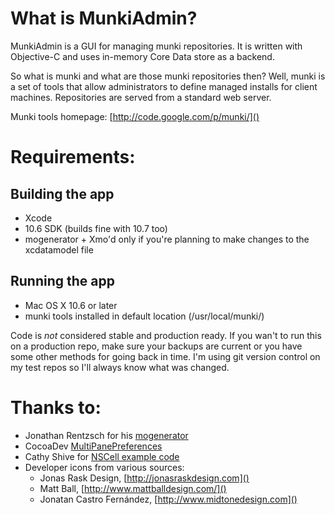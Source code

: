 # What is MunkiAdmin?

MunkiAdmin is a GUI for managing munki repositories. It is written
with Objective-C and uses in-memory Core Data store as a backend.

So what is munki and what are those munki repositories then? Well,
munki is a set of tools that allow administrators to define managed
installs for client machines. Repositories are served from a standard
web server.

Munki tools homepage: [http://code.google.com/p/munki/]()


# Requirements:

## Building the app
* Xcode
* 10.6 SDK (builds fine with 10.7 too)
* mogenerator + Xmo'd only if you're planning to make changes to the xcdatamodel file

## Running the app
* Mac OS X 10.6 or later
* munki tools installed in default location (/usr/local/munki/)

Code is _not_ considered stable and production ready. If you wan't to run this on a production repo, make sure your backups are current or you have some other methods for going back in time. I'm using git version control on my test repos so I'll always know what was changed.


# Thanks to:

* Jonathan Rentzsch for his [mogenerator](http://github.com/rentzsch/mogenerator)
* CocoaDev [MultiPanePreferences](http://www.cocoadev.com/index.pl?MultiPanePreferences)
* Cathy Shive for [NSCell example code](http://katidev.com/blog/2008/02/22/styling-an-nstableview-dttah/)
* Developer icons from various sources:
	* Jonas Rask Design, [http://jonasraskdesign.com]()
	* Matt Ball, [http://www.mattballdesign.com/]()
	* Jonatan Castro Fernández, [http://www.midtonedesign.com]()
